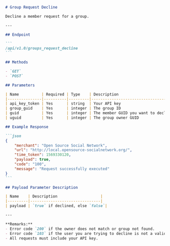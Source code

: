````markdown name=docs/endpoints/groups_request_decline.md
# Group Request Decline

Decline a member request for a group.

---

## Endpoint

```
/api/v1.0/groups_request_decline
```

## Methods

- `GET`
- `POST`

## Parameters

| Name          | Required | Type    | Description                                  |
|---------------|----------|---------|----------------------------------------------|
| api_key_token | Yes      | string  | Your API key                                 |
| group_guid    | Yes      | integer | The group ID                                 |
| guid          | Yes      | integer | The member GUID you want to decline          |
| uguid         | Yes      | integer | The group owner GUID                         |

## Example Response

```json
{
    "merchant": "Open Source Social Network",
    "url": "http://local.opensource-socialnetwork.org/",
    "time_token": 1569330120,
    "payload": true,
    "code": "100",
    "message": "Request successfully executed"
}
```

## Payload Parameter Description

| Name    | Description                   |
|---------|-------------------------------|
| payload | `true` if declined, else `false`|

---

**Remarks:**
- Error code `200` if the owner does not match or group not found.
- Error code `103` if the user you are trying to decline is not a valid user.
- All requests must include your API key.
````
